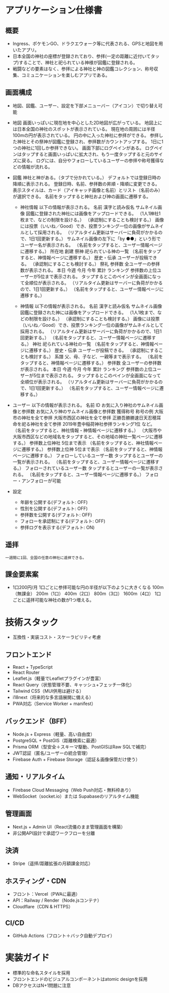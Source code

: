 # アプリケーション仕様書

## 概要

- Ingress、ポケモンGO、ドラクエウォーク等に代表される、GPSと地図を用いたアプリ。 
- 日本全国の神社の座標が登録されており、参拝(一定の距離に近付いてタップ)することで、神社と祀られている神様が図鑑に登録される。 
- 戦闘などの要素はなく、参拝による神社と神の図鑑コレクション、称号収集、コミュニケーションを楽しむアプリである。

## 画面構成
- 地図、図鑑、ユーザー、設定を下部メニューバー（アイコン）で切り替え可能

- 地図
	画面いっぱいに現在地を中心とした2D地図が広がっている。
	地図上には日本全国の神社のスポットが表示されている。
	現在地の周囲には半径100mの円が表示されている。
	円の中に入った神社に参拝ができる。
	参拝した神社とその祭神が図鑑に登録され、参拝数がカウントアップする。
	1日に1つの神社に1回しか参拝できない。
	画面下部にログペインがある。
	ログペインはタップすると画面いっぱいに拡大され、もう一度タップすると元のサイズに戻る。
	ログには、自分やフォローしているユーザーの参拝や称号獲得などの情報が流れる。

- 図鑑
	神社と神がある。（タブで分かれている。）
	デフォルトでは登録日時の降順に表示される。
	登録日時、名前、参拝数の昇順・降順に変更できる。
	表示スタイルは、カード（アイキャッチ画像と名前）とリスト（名前のみ）が選択できる。
	名前をタップすると神社および神の画面に遷移する。

	- 神社情報
		以下の情報が表示される。
			名前
				漢字と読み仮名
			サムネイル画像
				図鑑に登録された神社には画像をアップロードできる。
				（1人1神社1枚まで、などの制限を設ける。）
				（承認制にすることも検討する。）
				画像には投票（いいね／Good）でき、投票ランキング一位の画像がサムネイルとして採用される。
				（リアルタイム更新はサーバーに負荷がかかるので、1日1回更新する。）
				サムネイル画像の左下に「by ●●」という形でユーザー名が表示される。
				（名前をタップすると、ユーザー情報ページに遷移する。）
			所在地
			創建
			祭神
				祀られている神の一覧
				（名前をタップすると、神情報ページに遷移する。）
			歴史・伝承
				ユーザーが投稿できる。
				（承認制にすることも検討する。）
			祭礼
			参拝数
				全ユーザーの参拝数が表示される。
					本日
					今週
					今月
					今年
					累計
			ランキング
				参拝数の上位ユーザーが5位まで表示される。
				タップするとこのペインが全画面になって全順位が表示される。
				（リアルタイム更新はサーバーに負荷がかかるので、1日1回更新する。）
				（名前をタップすると、ユーザー情報ページに遷移する。）
		
	- 神情報
		以下の情報が表示される。
			名前
				漢字と読み仮名
			サムネイル画像
				図鑑に登録された神には画像をアップロードできる。
				（1人1枚まで、などの制限を設ける。）
				（承認制にすることも検討する。）
				画像には投票（いいね／Good）でき、投票ランキング一位の画像がサムネイルとして採用される。
				（リアルタイム更新はサーバーに負荷がかかるので、1日1回更新する。）
				（名前をタップすると、ユーザー情報ページに遷移する。）
			神社
				祀られている神社の一覧
				（名前をタップすると、神情報ページに遷移する。）
			歴史・伝承
				ユーザーが投稿できる。
				（承認制にすることも検討する。）
			系譜
				父、母、子など、一親等まで表示する。
				（名前をタップすると、神情報ページに遷移する。）
			参拝数
				全ユーザーの参拝数が表示される。
					本日
					今週
					今月
					今年
					累計
			ランキング
				参拝数の上位ユーザーが5位まで表示される。
				タップするとこのペインが全画面になって全順位が表示される。
				（リアルタイム更新はサーバーに負荷がかかるので、1日1回更新する。）
				（名前をタップすると、ユーザー情報ページに遷移する。）

- ユーザー
	以下の情報が表示される。
		名前
		ID
		お気に入り神社のサムネイル画像と参拝数
		お気に入り神のサムネイル画像と参拝数
		獲得称号
			称号の例
				大阪市の神社を全て参拝
				大阪市西区の神社を全て参拝
				正勝吾勝勝速日天忍穂耳命を祀る神社を全て参拝
				2019年豊中稲荷神社参拝ランキング1位
				など。
				（名前をタップすると、神社情報・神情報ページに遷移する。）
				（大阪市や大阪市西区などの地域名をタップすると、その地域の神社一覧ページに遷移する。）
		参拝数上位神社
			5位まで表示
			（名前をタップすると、神社情報ページに遷移する。）
		参拝数上位神
			5位まで表示
			（名前をタップすると、神情報ページに遷移する。）
		フォローしているユーザー数
			タップするとユーザーの一覧が表示される。
			（名前をタップすると、ユーザー情報ページに遷移する。）
		フォローされているユーザー数
			タップするとユーザーの一覧が表示される。
			（名前をタップすると、ユーザー情報ページに遷移する。）
	フォロー・アンフォローが可能

- 設定
	- 年齢を公開する(デフォルト: OFF)
	- 性別を公開する(デフォルト: OFF)
	- 参拝数を公開する(デフォルト: OFF)
	- フォローを承認制にする(デフォルト: OFF)
	- 参拝ログを表示する(デフォルト: ON)

## 遥拝
	一週間に1回、全国の任意の神社に遥拝できる。

## 課金要素案
- 1口200円/月
	1口ごとに参拝可能な円の半径が以下のように大きくなる
		100m（無課金）
		200m（1口）
		400m（2口）
		800m（3口）
		1600m（4口）
	1口ごとに遥拝可能な神社の数が1つ増える。


# 技術スタック
- 互換性・実装コスト・スケーラビリティ考慮

## フロントエンド
- React + TypeScript
- React Router
- Leaflet.js（軽量でLeafletプラグインが豊富）
- React Query（状態管理不要、キャッシュ+フェッチ一体化）
- Tailwind CSS（MUI併用は避ける）
- i18next（将来的な多言語展開に備える）
- PWA対応（Service Worker + manifest）

## バックエンド（BFF）
- Node.js + Express（軽量、高い自由度）
- PostgreSQL + PostGIS（距離検索に最適）
- Prisma ORM（型安全＋スキーマ駆動、PostGISはRaw SQLで補完）
- JWT認証（匿名/ユーザーの統合管理）
- Firebase Auth + Firebase Storage（認証＆画像保管だけ使う）

## 通知・リアルタイム
- Firebase Cloud Messaging（Web Push対応・無料枠あり）
- WebSocket（socket.io）または Supabaseのリアルタイム機能

## 管理画面
- Next.js + Admin UI（React流儀のまま管理画面を構築）
- 非公開API設計で承認ワークフローを分離

## 決済
- Stripe（遥拝/距離拡張の月額課金対応）

## ホスティング・CDN
- フロント：Vercel（PWAに最適）
- API：Railway / Render（Node.jsコンテナ）
- Cloudflare（CDN & HTTPS）

## CI/CD
- GitHub Actions（フロント＋バック自動デプロイ）


# 実装ガイド
- 標準的な命名スタイルを採用
- フロントエンドのビジュアルコンポーネントはatomic designを採用
- DBアクセスはN+1問題に注意
